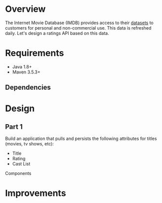 
# Overview
The Internet Movie Database (IMDB) provides access to their [datasets][imdb-datasets] to customers for personal and non-commercial use.  This data is refreshed daily.  Let's design a ratings API based on this data.

# Requirements
* Java 1.8+
* Maven 3.5.3+

## Dependencies

# Design

## Part 1
Build an application that pulls and persists the following attributes for titles (movies, tv shows, etc):
* Title 
* Rating 
* Cast List

Components



# Improvements


[imdb-datasets]: https://www.imdb.com/interfaces 